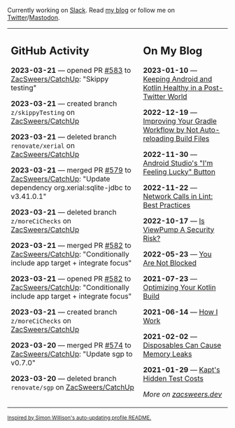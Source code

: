 Currently working on [Slack](https://slack.com/). Read [my blog](https://zacsweers.dev/) or follow me on [Twitter](https://twitter.com/ZacSweers)/[Mastodon](https://hachyderm.io/@ZacSweers).

<table><tr><td valign="top" width="60%">

## GitHub Activity
<!-- githubActivity starts -->
**2023-03-21** — opened PR [#583](https://github.com/ZacSweers/CatchUp/pull/583) to [ZacSweers/CatchUp](https://github.com/ZacSweers/CatchUp): "Skippy testing"

**2023-03-21** — created branch `z/skippyTesting` on [ZacSweers/CatchUp](https://github.com/ZacSweers/CatchUp)

**2023-03-21** — deleted branch `renovate/xerial` on [ZacSweers/CatchUp](https://github.com/ZacSweers/CatchUp)

**2023-03-21** — merged PR [#579](https://github.com/ZacSweers/CatchUp/pull/579) to [ZacSweers/CatchUp](https://github.com/ZacSweers/CatchUp): "Update dependency org.xerial:sqlite-jdbc to v3.41.0.1"

**2023-03-21** — deleted branch `z/moreCiChecks` on [ZacSweers/CatchUp](https://github.com/ZacSweers/CatchUp)

**2023-03-21** — merged PR [#582](https://github.com/ZacSweers/CatchUp/pull/582) to [ZacSweers/CatchUp](https://github.com/ZacSweers/CatchUp): "Conditionally include app target + integrate focus"

**2023-03-21** — opened PR [#582](https://github.com/ZacSweers/CatchUp/pull/582) to [ZacSweers/CatchUp](https://github.com/ZacSweers/CatchUp): "Conditionally include app target + integrate focus"

**2023-03-21** — created branch `z/moreCiChecks` on [ZacSweers/CatchUp](https://github.com/ZacSweers/CatchUp)

**2023-03-20** — merged PR [#574](https://github.com/ZacSweers/CatchUp/pull/574) to [ZacSweers/CatchUp](https://github.com/ZacSweers/CatchUp): "Update sgp to v0.7.0"

**2023-03-20** — deleted branch `renovate/sgp` on [ZacSweers/CatchUp](https://github.com/ZacSweers/CatchUp)
<!-- githubActivity ends -->
</td><td valign="top" width="40%">

## On My Blog
<!-- blog starts -->
**2023-01-10** — [Keeping Android and Kotlin Healthy in a Post-Twitter World](https://www.zacsweers.dev/keeping-android-healthy/)

**2022-12-19** — [Improving Your Gradle Workflow by Not Auto-reloading Build Files](https://www.zacsweers.dev/improving-your-workflow-by-not-auto-reloading-build-files/)

**2022-11-30** — [Android Studio's "I'm Feeling Lucky" Button](https://www.zacsweers.dev/android-studios-im-feeling-lucky-button/)

**2022-11-22** — [Network Calls in Lint: Best Practices](https://www.zacsweers.dev/network-calls-in-lint-best-practices/)

**2022-10-17** — [Is ViewPump A Security Risk?](https://www.zacsweers.dev/is-viewpump-a-security-risk/)

**2022-05-23** — [You Are Not Blocked](https://www.zacsweers.dev/you-are-not-blocked/)

**2021-07-23** — [Optimizing Your Kotlin Build](https://www.zacsweers.dev/optimizing-your-kotlin-build/)

**2021-06-14** — [How I Work](https://www.zacsweers.dev/how-i-work/)

**2021-02-02** — [Disposables Can Cause Memory Leaks](https://www.zacsweers.dev/disposables-can-cause-memory-leaks/)

**2021-01-29** — [Kapt's Hidden Test Costs](https://www.zacsweers.dev/kapts-hidden-test-costs/)
<!-- blog ends -->
_More on [zacsweers.dev](https://zacsweers.dev/)_
</td></tr></table>

<sub><a href="https://simonwillison.net/2020/Jul/10/self-updating-profile-readme/">Inspired by Simon Willison's auto-updating profile README.</a></sub>